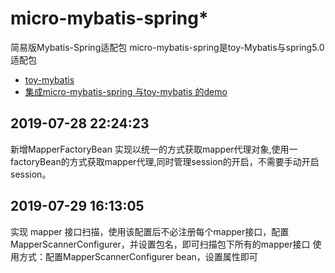 # micro-mybatis-spring*
简易版Mybatis-Spring适配包
micro-mybatis-spring是toy-Mybatis与spring5.0适配包


* [toy-mybatis](https://github.com/1399852153/toy-framework)
* [集成micro-mybatis-spring 与toy-mybatis 的demo](https://github.com/nothingax/micro-mybatis-spring-demo)


## 2019-07-28 22:24:23
新增MapperFactoryBean
实现以统一的方式获取mapper代理对象,使用一factoryBean的方式获取mapper代理,同时管理session的开启，不需要手动开启session。



## 2019-07-29 16:13:05
实现 mapper 接口扫描，使用该配置后不必注册每个mapper接口，配置MapperScannerConfigurer，并设置包名，即可扫描包下所有的mapper接口
使用方式：配置MapperScannerConfigurer bean，设置属性即可

